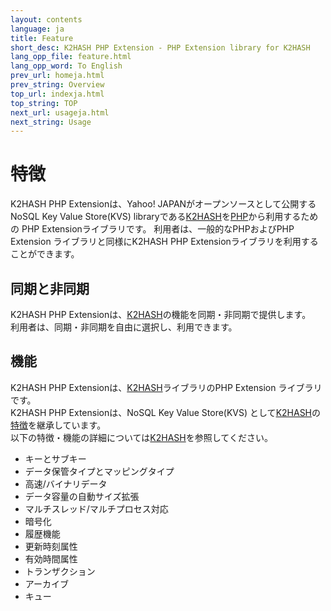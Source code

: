 ```yaml
---
layout: contents
language: ja
title: Feature
short_desc: K2HASH PHP Extension - PHP Extension library for K2HASH
lang_opp_file: feature.html
lang_opp_word: To English
prev_url: homeja.html
prev_string: Overview
top_url: indexja.html
top_string: TOP
next_url: usageja.html
next_string: Usage
---
```


# 特徴
K2HASH PHP Extensionは、Yahoo! JAPANがオープンソースとして公開するNoSQL Key Value Store(KVS) libraryである[K2HASH](https://k2hash.antpick.ax/indexja.html)を[PHP](https://www.php.net/)から利用するための PHP Extensionライブラリです。
利用者は、一般的なPHPおよびPHP Extension ライブラリと同様にK2HASH PHP Extensionライブラリを利用することができます。

## 同期と非同期
K2HASH PHP Extensionは、[K2HASH](https://k2hash.antpick.ax/indexja.html)の機能を同期・非同期で提供します。  
利用者は、同期・非同期を自由に選択し、利用できます。

## 機能
K2HASH PHP Extensionは、[K2HASH](https://k2hash.antpick.ax/indexja.html)ライブラリのPHP Extension ライブラリです。  
K2HASH PHP Extensionは、NoSQL Key Value Store(KVS) として[K2HASH](https://k2hash.antpick.ax/indexja.html)の[特徴](https://k2hash.antpick.ax/featureja.html)を継承しています。  
以下の特徴・機能の詳細については[K2HASH](https://k2hash.antpick.ax/featureja.html)を参照してください。
- キーとサブキー
- データ保管タイプとマッピングタイプ
- 高速/バイナリデータ
- データ容量の自動サイズ拡張
- マルチスレッド/マルチプロセス対応
- 暗号化
- 履歴機能
- 更新時刻属性
- 有効時間属性
- トランザクション
- アーカイブ
- キュー
